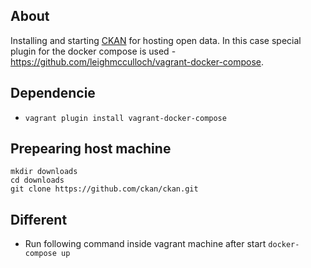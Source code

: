## About

Installing and starting [CKAN](https://github.com/ckan/ckan) for hosting open data. In this case special plugin for the docker compose is used - https://github.com/leighmcculloch/vagrant-docker-compose.

## Dependencie

* ```vagrant plugin install vagrant-docker-compose```

## Prepearing host machine

```
mkdir downloads
cd downloads
git clone https://github.com/ckan/ckan.git
```

## Different

* Run following command inside vagrant machine after start ```docker-compose up```


